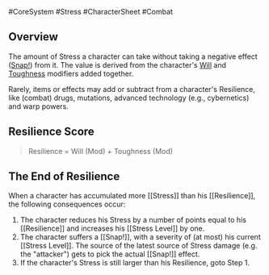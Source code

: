 #CoreSystem #Stress #CharacterSheet #Combat 
## Overview
The amount of Stress a character can take without taking a negative effect ([Snap!](/Combat/Snap.md)) from it.
The value is derived from the character's [Will](/CoreSystem/Attributes/Will.md) and [Toughness](/CoreSystem/Attributes/Toughness.md) modifiers added together. 

Rarely, items or effects may add or subtract from a character's Resilience, like (combat) drugs, mutations, advanced technology (e.g., cybernetics) and warp powers.

## Resilience Score
>Resilience = Will (Mod) + Toughness (Mod)

## The End of Resilience
When a character has accumulated more [[Stress]] than his [[Resilience]], the following consequences occur:

1. The character reduces his Stress by a number of points equal to his [[Resilience]] and increases his [[Stress Level]] by one.
2. The character suffers a [[Snap!]], with a severity of (at most) his current [[Stress Level]]. The source of the latest source of Stress damage (e.g. the "attacker") gets to pick the actual  [[Snap!]] effect.
3. If the character's Stress is still larger than his Resilience, goto Step 1.
